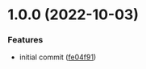 # 1.0.0 (2022-10-03)


### Features

* initial commit ([fe04f91](https://github.com/Cledar/semantic-release-json-changelog-generator/commit/fe04f915c100176e8e9921c3b6420b17a149c697))
